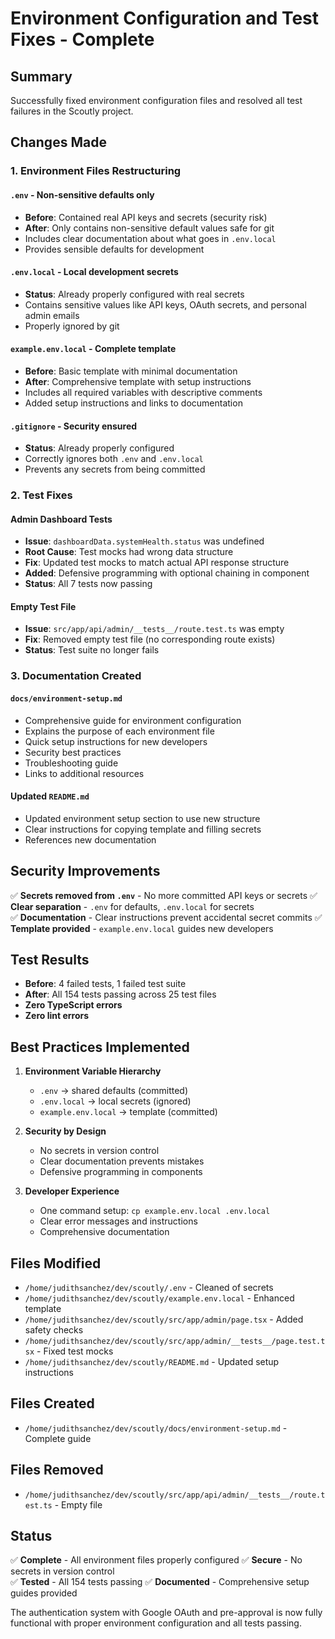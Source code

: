 # Environment Configuration and Test Fixes - Complete

## Summary

Successfully fixed environment configuration files and resolved all test failures in the Scoutly project.

## Changes Made

### 1. Environment Files Restructuring

#### `.env` - Non-sensitive defaults only

- **Before**: Contained real API keys and secrets (security risk)
- **After**: Only contains non-sensitive default values safe for git
- Includes clear documentation about what goes in `.env.local`
- Provides sensible defaults for development

#### `.env.local` - Local development secrets

- **Status**: Already properly configured with real secrets
- Contains sensitive values like API keys, OAuth secrets, and personal admin emails
- Properly ignored by git

#### `example.env.local` - Complete template

- **Before**: Basic template with minimal documentation
- **After**: Comprehensive template with setup instructions
- Includes all required variables with descriptive comments
- Added setup instructions and links to documentation

#### `.gitignore` - Security ensured

- **Status**: Already properly configured
- Correctly ignores both `.env` and `.env.local`
- Prevents any secrets from being committed

### 2. Test Fixes

#### Admin Dashboard Tests

- **Issue**: `dashboardData.systemHealth.status` was undefined
- **Root Cause**: Test mocks had wrong data structure
- **Fix**: Updated test mocks to match actual API response structure
- **Added**: Defensive programming with optional chaining in component
- **Status**: All 7 tests now passing

#### Empty Test File

- **Issue**: `src/app/api/admin/__tests__/route.test.ts` was empty
- **Fix**: Removed empty test file (no corresponding route exists)
- **Status**: Test suite no longer fails

### 3. Documentation Created

#### `docs/environment-setup.md`

- Comprehensive guide for environment configuration
- Explains the purpose of each environment file
- Quick setup instructions for new developers
- Security best practices
- Troubleshooting guide
- Links to additional resources

#### Updated `README.md`

- Updated environment setup section to use new structure
- Clear instructions for copying template and filling secrets
- References new documentation

## Security Improvements

✅ **Secrets removed from `.env`** - No more committed API keys or secrets
✅ **Clear separation** - `.env` for defaults, `.env.local` for secrets  
✅ **Documentation** - Clear instructions prevent accidental secret commits
✅ **Template provided** - `example.env.local` guides new developers

## Test Results

- **Before**: 4 failed tests, 1 failed test suite
- **After**: All 154 tests passing across 25 test files
- **Zero TypeScript errors**
- **Zero lint errors**

## Best Practices Implemented

1. **Environment Variable Hierarchy**

   - `.env` → shared defaults (committed)
   - `.env.local` → local secrets (ignored)
   - `example.env.local` → template (committed)

2. **Security by Design**

   - No secrets in version control
   - Clear documentation prevents mistakes
   - Defensive programming in components

3. **Developer Experience**
   - One command setup: `cp example.env.local .env.local`
   - Clear error messages and instructions
   - Comprehensive documentation

## Files Modified

- `/home/judithsanchez/dev/scoutly/.env` - Cleaned of secrets
- `/home/judithsanchez/dev/scoutly/example.env.local` - Enhanced template
- `/home/judithsanchez/dev/scoutly/src/app/admin/page.tsx` - Added safety checks
- `/home/judithsanchez/dev/scoutly/src/app/admin/__tests__/page.test.tsx` - Fixed test mocks
- `/home/judithsanchez/dev/scoutly/README.md` - Updated setup instructions

## Files Created

- `/home/judithsanchez/dev/scoutly/docs/environment-setup.md` - Complete guide

## Files Removed

- `/home/judithsanchez/dev/scoutly/src/app/api/admin/__tests__/route.test.ts` - Empty file

## Status

✅ **Complete** - All environment files properly configured
✅ **Secure** - No secrets in version control  
✅ **Tested** - All 154 tests passing
✅ **Documented** - Comprehensive setup guides provided

The authentication system with Google OAuth and pre-approval is now fully functional with proper environment configuration and all tests passing.
